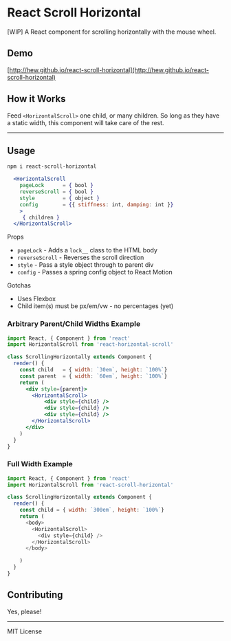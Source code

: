 # React Scroll Horizontal

[WIP] A React component for scrolling horizontally with the mouse wheel.

## Demo 

[http://hew.github.io/react-scroll-horizontal](http://hew.github.io/react-scroll-horizontal)

## How it Works

Feed `<HorizontalScroll>` one child, or many children.
So long as they have a static width, this component will
take care of the rest.
___

## Usage

```bash
npm i react-scroll-horizontal
```

```jsx
  <HorizontalScroll
    pageLock      = { bool }
    reverseScroll = { bool }
    style         = { object }
    config        = {{ stiffness: int, damping: int }}
    >
     { children }
  </HorizontalScroll>

```

Props

* `pageLock`       - Adds a `lock__` class to the HTML body
* `reverseScroll`  - Reverses the scroll direction
* `style`          - Pass a style object through to parent div
* `config`         - Passes a spring config object to React Motion


Gotchas

* Uses Flexbox
* Child item(s) must be px/em/vw - no percentages (yet)


### Arbitrary Parent/Child Widths Example
```jsx
import React, { Component } from 'react'
import HorizontalScroll from 'react-horizontal-scroll'

class ScrollingHorizontally extends Component {
  render() {
    const child   = { width: `30em`, height: `100%`}
    const parent  = { width: `60em`, height: `100%`}
    return (
      <div style={parent}>
        <HorizontalScroll>
            <div style={child} />
            <div style={child} />
            <div style={child} />
        </HorizontalScroll>
      </div>
    )
  }
}
```
### Full Width Example
```js
import React, { Component } from 'react'
import HorizontalScroll from 'react-scroll-horizontal'

class ScrollingHorizontally extends Component {
  render() {
    const child = { width: `300em`, height: `100%`}
    return (
      <body>
        <HorizontalScroll>
          <div style={child} />
        </HorizontalScroll>
      </body>

    )
  }
}
```


## Contributing

Yes, please!


---
MIT License
